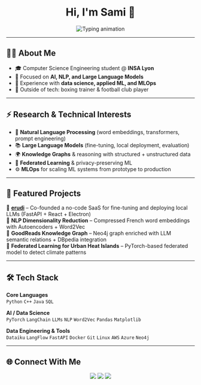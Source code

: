 <!-- Header -->
<h1 align="center">Hi, I'm Sami 👋</h1>
<p align="center">
  <img src="https://readme-typing-svg.herokuapp.com?font=Fira+Code&size=22&duration=4000&pause=1000&color=1ABC9C&center=true&vCenter=true&width=550&lines=AI+Engineer;Machine+Learning+%26+NLP+Enthusiast;LLMs+%7C+Data+Science;Always+Learning+%26+Building" alt="Typing animation" />
</p>

---

## 🧑‍💻 About Me  

- 🎓 Computer Science Engineering student @ **INSA Lyon**  
- 🤖 Focused on **AI, NLP, and Large Language Models**  
- 🔬 Experience with **data science, applied ML, and MLOps**  
- 🥊 Outside of tech: boxing trainer & football club player  

---

## ⚡ Research & Technical Interests  

- 🧠 **Natural Language Processing** (word embeddings, transformers, prompt engineering)  
- 📚 **Large Language Models** (fine-tuning, local deployment, evaluation)  
- 🌍 **Knowledge Graphs** & reasoning with structured + unstructured data  
- 🔄 **Federated Learning** & privacy-preserving ML  
- ⚙️ **MLOps** for scaling ML systems from prototype to production  

---

## 🚀 Featured Projects  

🔹 **[erudi](https://erudi.app)** – Co-founded a no-code SaaS for fine-tuning and deploying local LLMs (FastAPI + React + Electron)  
🔹 **NLP Dimensionality Reduction** – Compressed French word embeddings with Autoencoders + Word2Vec  
🔹 **GoodReads Knowledge Graph** – Neo4j graph enriched with LLM semantic relations + DBpedia integration  
🔹 **Federated Learning for Urban Heat Islands** – PyTorch-based federated model to detect climate patterns  

---

## 🛠️ Tech Stack  

**Core Languages**  
`Python` `C++` `Java` `SQL`  

**AI / Data Science**  
`PyTorch` `LangChain` `LLMs` `NLP` `Word2Vec` `Pandas` `Matplotlib`  

**Data Engineering & Tools**  
`Dataiku` `LangFlow` `FastAPI` `Docker` `Git` `Linux` `AWS` `Azure` `Neo4j`  

---

## 🌐 Connect With Me  

<p align="center">
  <a href="https://www.linkedin.com/in/Sami-Taider-b69333231/"><img src="https://img.shields.io/badge/-LinkedIn-0A66C2?style=for-the-badge&logo=linkedin&logoColor=white"/></a>
  <a href="mailto:taidersami1@gmail.com"><img src="https://img.shields.io/badge/-Email-D14836?style=for-the-badge&logo=gmail&logoColor=white"/></a>
  <a href="https://github.com/Samsam19191"><img src="https://img.shields.io/badge/-GitHub-181717?style=for-the-badge&logo=github&logoColor=white"/></a>
</p>
